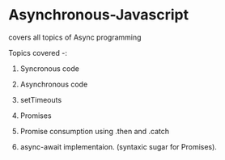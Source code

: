 # Asynchronous-Javascript
covers all topics of Async programming

Topics covered -:

1) Syncronous code

2) Asynchronous code

3) setTimeouts

4) Promises

5) Promise consumption using .then and .catch

6) async-await implementaion. (syntaxic sugar for Promises).
